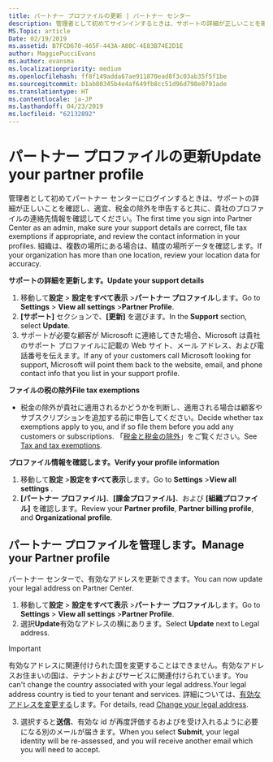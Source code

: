 ```yaml
---
title: パートナー プロファイルの更新 | パートナー センター
description: 管理者として初めてサインインするときは、サポートの詳細が正しいことを確認し、適宜、税金の除外を申告すると共に、貴社のプロファイルの連絡先情報を確認してください。
MS.Topic: article
Date: 02/19/2019
ms.assetid: B7FCD670-465F-443A-A80C-4E83B74E2D1E
author: MaggiePucciEvans
ms.author: evansma
ms.localizationpriority: medium
ms.openlocfilehash: ff8f149adda67ae911870ead8f3c03ab35f5f1be
ms.sourcegitcommit: b1ab80345b4e4af649fb8cc51d96d798e0791ade
ms.translationtype: HT
ms.contentlocale: ja-JP
ms.lasthandoff: 04/23/2019
ms.locfileid: "62132892"
---
```

# <a name="update-your-partner-profile"></a><span data-ttu-id="bd752-103">パートナー プロファイルの更新</span><span class="sxs-lookup"><span data-stu-id="bd752-103">Update your partner profile</span></span>


<span data-ttu-id="bd752-104">管理者として初めてパートナー センターにログインするときは、サポートの詳細が正しいことを確認し、適宜、税金の除外を申告すると共に、貴社のプロファイルの連絡先情報を確認してください。</span><span class="sxs-lookup"><span data-stu-id="bd752-104">The first time you sign into Partner Center as an admin, make sure your support details are correct, file tax exemptions if appropriate, and review the contact information in your profiles.</span></span> <span data-ttu-id="bd752-105">組織は、複数の場所にある場合は、精度の場所データを確認します。</span><span class="sxs-lookup"><span data-stu-id="bd752-105">If your organization has more than one location, review your location data for accuracy.</span></span>

<span data-ttu-id="bd752-106">**サポートの詳細を更新します。**</span><span class="sxs-lookup"><span data-stu-id="bd752-106">**Update your support details**</span></span>

1.  <span data-ttu-id="bd752-107">移動して**設定** &gt; **設定をすべて表示** &gt;**パートナー プロファイル**します。</span><span class="sxs-lookup"><span data-stu-id="bd752-107">Go to **Settings** &gt; **View all settings** &gt;**Partner Profile**.</span></span>
2.  <span data-ttu-id="bd752-108">**[サポート]** セクションで、**[更新]** を選びます。</span><span class="sxs-lookup"><span data-stu-id="bd752-108">In the **Support** section, select **Update**.</span></span>
3.  <span data-ttu-id="bd752-109">サポートが必要な顧客が Microsoft に連絡してきた場合、Microsoft は貴社のサポート プロファイルに記載の Web サイト、メール アドレス、および電話番号を伝えます。</span><span class="sxs-lookup"><span data-stu-id="bd752-109">If any of your customers call Microsoft looking for support, Microsoft will point them back to the website, email, and phone contact info that you list in your support profile.</span></span>

<span data-ttu-id="bd752-110">**ファイルの税の除外**</span><span class="sxs-lookup"><span data-stu-id="bd752-110">**File tax exemptions**</span></span>

-   <span data-ttu-id="bd752-111">税金の除外が貴社に適用されるかどうかを判断し、適用される場合は顧客やサブスクリプションを追加する前に申告してください。</span><span class="sxs-lookup"><span data-stu-id="bd752-111">Decide whether tax exemptions apply to you, and if so file them before you add any customers or subscriptions.</span></span> <span data-ttu-id="bd752-112">「[税金と税金の除外](tax-and-tax-exemptions.md)」をご覧ください。</span><span class="sxs-lookup"><span data-stu-id="bd752-112">See [Tax and tax exemptions](tax-and-tax-exemptions.md).</span></span>

<span data-ttu-id="bd752-113">**プロファイル情報を確認します。**</span><span class="sxs-lookup"><span data-stu-id="bd752-113">**Verify your profile information**</span></span>

1.  <span data-ttu-id="bd752-114">移動して**設定** &gt;**設定をすべて表示**します。</span><span class="sxs-lookup"><span data-stu-id="bd752-114">Go to **Settings** &gt;**View all settings** .</span></span> 
2.  <span data-ttu-id="bd752-115">**[パートナー プロファイル]**、**[課金プロファイル]**、および **[組織プロファイル]** を確認します。</span><span class="sxs-lookup"><span data-stu-id="bd752-115">Review your **Partner profile**, **Partner billing profile**, and **Organizational profile**.</span></span>

## <a name="manage-your-partner-profile"></a><span data-ttu-id="bd752-116">パートナー プロファイルを管理します。</span><span class="sxs-lookup"><span data-stu-id="bd752-116">Manage your Partner profile</span></span> 

<span data-ttu-id="bd752-117">パートナー センターで、有効なアドレスを更新できます。</span><span class="sxs-lookup"><span data-stu-id="bd752-117">You can now update your legal address on Partner Center.</span></span>

1. <span data-ttu-id="bd752-118">移動して**設定** &gt; **設定をすべて表示** &gt;**パートナー プロファイル**します。</span><span class="sxs-lookup"><span data-stu-id="bd752-118">Go to **Settings** &gt; **View all settings** &gt;**Partner Profile**.</span></span>
2. <span data-ttu-id="bd752-119">選択**Update**有効なアドレスの横にあります。</span><span class="sxs-lookup"><span data-stu-id="bd752-119">Select **Update** next to Legal address.</span></span> 

>[!Important]
><span data-ttu-id="bd752-120">有効なアドレスに関連付けられた国を変更することはできません。有効なアドレスお住まいの国は、テナントおよびサービスに関連付けられています。</span><span class="sxs-lookup"><span data-stu-id="bd752-120">You can't change the country associated with your legal address.Your legal address country is tied to your tenant and services.</span></span> <span data-ttu-id="bd752-121">詳細については、[有効なアドレスを変更する](https://docs.microsoft.com/office365/admin/manage/change-address-contact-and-more?view=o365-worldwide)します。</span><span class="sxs-lookup"><span data-stu-id="bd752-121">For details, read [Change your legal address](https://docs.microsoft.com/office365/admin/manage/change-address-contact-and-more?view=o365-worldwide).</span></span>

3. <span data-ttu-id="bd752-122">選択すると**送信**、有効な id が再度評価するおよびを受け入れるように必要になる別のメールが届きます。</span><span class="sxs-lookup"><span data-stu-id="bd752-122">When you select **Submit**, your legal identity will be re-assessed, and you will receive another email which you will need to accept.</span></span>



 



